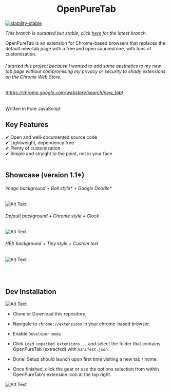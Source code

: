 <h1 align="center">OpenPureTab</h1>


[![stability-stable](https://img.shields.io/badge/stability-stable-green.svg)](https://github.com/emersion/stability-badges#stable)

<i>This branch is outdated but stable, click <a href="https://github.com/griimnak/OpenPureTab/tree/OpenPureTab1.5-Rewrite">here</a> for the latest branch.</i>

OpenPureTab is an extension for Chrome-based browsers that replaces the default new-tab page with a free and open sourced one, with tons of customization.

###### I started this project because I wanted to add some aesthetics to my new tab page without compromising my privacy or security to shady extensions on the Chrome Web Store.
###### (https://chrome.google.com/webstore/search/new_tab)

Written in Pure JavaScript

Key Features
-------------------
&#10004; Open and well-documented source code<br />
&#10004; Lightweight, dependency free<br />
&#10004; Plenty of customization<br />
&#10004; Simple and straight to the point, not in your face<br />
<br/>


Showcase (version 1.1*)
-------------------
###### Image background + Ball style* + Google Doodle*
![Alt Text](https://image.prntscr.com/image/gQuUK2-lT8aZIO_gz2uXVw.png)

###### Default background + Chrome style + Clock
![Alt Text](https://image.prntscr.com/image/2u0tSTOcRl_d34ylmS3kiw.png)

###### HEX background + Tiny style + Custom text
![Alt Text](https://image.prntscr.com/image/70K1vKDvQTWCSlx9lKQqaQ.png)



<br/><br/>
Dev Installation
-------------------
![Alt Text](https://image.prntscr.com/image/NsEaWmfASQSl3X3oZGy9sw.png)

- Clone or Download this repository.

- Navigate to `chrome://extensions` in your chrome-based browser.

- Enable `Developer mode`

- Click `Load unpacked extensions...` and select the folder that contains OpenPureTab (extracted) with `manifest.json`.

- Done! Setup should launch upon first time visiting a new tab / home.

- Once finished, click the gear or use the options selection from within OpenPureTab's extension icon at the top right.

![Alt Text](https://image.prntscr.com/image/2-Vx51ynSTCitvrDb2603A.png)
